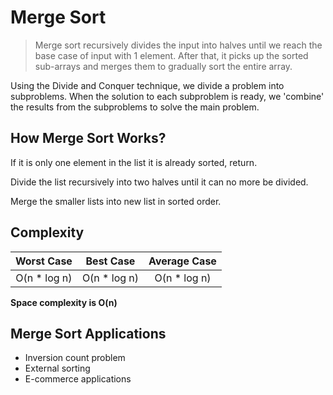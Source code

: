 # Merge Sort

> Merge sort recursively divides the input into halves until we reach the base case of input with 1 element. After that, it picks up the sorted sub-arrays and merges them to gradually sort the entire array.

Using the Divide and Conquer technique, we divide a problem into subproblems. When the solution to each subproblem is ready, we 'combine' the results from the subproblems to solve the main problem.

## How Merge Sort Works?

If it is only one element in the list it is already sorted, return.

Divide the list recursively into two halves until it can no more be divided.

Merge the smaller lists into new list in sorted order.

## Complexity

|  Worst Case   |   Best Case   | Average Case  |
| :-----------: | :-----------: | :-----------: |
| O(n \* log n) | O(n \* log n) | O(n \* log n) |

**Space complexity is O(n)**

## Merge Sort Applications

- Inversion count problem
- External sorting
- E-commerce applications
